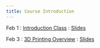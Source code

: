 ```yaml
---
title: Course Introduction
---
```


Feb 1
: [Introduction Class](https://youtu.be/A11XLdXDZRs)
  : [Slides](https://docs.google.com/presentation/d/1oQMAMq26brtt-u8xmhKm12v9NRYm8zZhlRAjpf6kRFg/edit?usp=sharing)

Feb 3
: [3D Printing Overview](https://youtu.be/vGxSWQ7yx7g)
  : [Slides](https://docs.google.com/presentation/d/1MHNNOW_ecnrqEctMndiqabR_p5lF1aUp2CDeZ6qfPn0/edit?usp=sharing)

